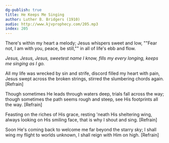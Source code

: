 ```yaml
---
dg-publish: true
title: He Keeps Me Singing
author: Luther B. Bridgers (1910)
audio: http://www.kjvprophecy.com/205.mp3
index: 205
---
```


There's within my heart a melody;
Jesus whispers sweet and low,
""Fear not, I am with you, peace, be still,""
in all of life's ebb and flow.

*Jesus, Jesus, Jesus,
sweetest name I know,
fills my every longing,
keeps me singing as I go.*

All my life was wrecked by sin and strife,
discord filled my heart with pain,
Jesus swept across the broken strings,
stirred the slumbering chords again. [Refrain]

Though sometimes He leads through waters deep,
trials fall across the way;
though sometimes the path seems rough and steep,
see His footprints all the way. [Refrain]

Feasting on the riches of His grace,
resting 'neath His sheltering wing,
always looking on His smiling face,
that is why I shout and sing. [Refrain]

Soon He's coming back to welcome me
far beyond the starry sky;
I shall wing my flight to worlds unknown,
I shall reign with Him on high. [Refrain]